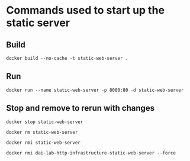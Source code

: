 # Commands used to start up the static server

## Build
`docker build --no-cache -t static-web-server .`

## Run
`docker run --name static-web-server -p 8080:80 -d static-web-server`

## Stop and remove to rerun with changes
`docker stop static-web-server`

`docker rm static-web-server`

`docker rmi static-web-server`

`docker rmi dai-lab-http-infrastructure-static-web-server --force`